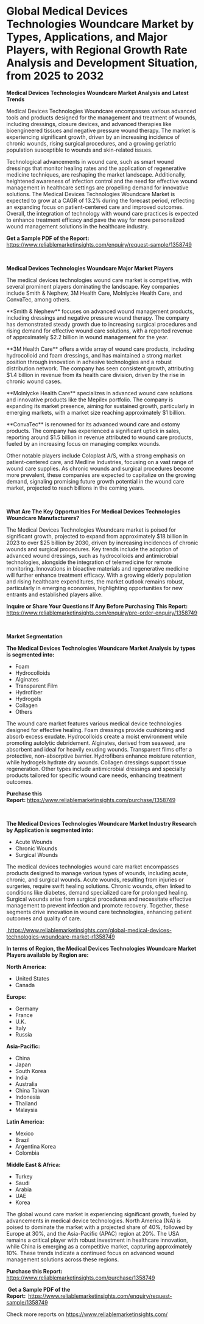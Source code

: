 <p><h1>Global Medical Devices Technologies Woundcare Market by Types, Applications, and Major Players, with Regional Growth Rate Analysis and Development Situation, from 2025 to 2032</h1></p><p><strong>Medical Devices Technologies Woundcare Market Analysis and Latest Trends</strong></p>
<p><p>Medical Devices Technologies Woundcare encompasses various advanced tools and products designed for the management and treatment of wounds, including dressings, closure devices, and advanced therapies like bioengineered tissues and negative pressure wound therapy. The market is experiencing significant growth, driven by an increasing incidence of chronic wounds, rising surgical procedures, and a growing geriatric population susceptible to wounds and skin-related issues.</p><p>Technological advancements in wound care, such as smart wound dressings that monitor healing rates and the application of regenerative medicine techniques, are reshaping the market landscape. Additionally, heightened awareness of infection control and the need for effective wound management in healthcare settings are propelling demand for innovative solutions. The Medical Devices Technologies Woundcare Market is expected to grow at a CAGR of 13.2% during the forecast period, reflecting an expanding focus on patient-centered care and improved outcomes. Overall, the integration of technology with wound care practices is expected to enhance treatment efficacy and pave the way for more personalized wound management solutions in the healthcare industry.</p></p>
<p><strong>Get a Sample PDF of the Report:&nbsp;</strong> <a href="https://www.reliablemarketinsights.com/enquiry/request-sample/1358749?utm_campaign=3270&utm_medium=2&utm_source=Github&utm_content=ia&utm_term=22032025&utm_id=medical-devices-technologies-woundcare">https://www.reliablemarketinsights.com/enquiry/request-sample/1358749</a></p>
<p>&nbsp;</p>
<p><strong>Medical Devices Technologies Woundcare Major Market Players</strong></p>
<p><p>The medical devices technologies wound care market is competitive, with several prominent players dominating the landscape. Key companies include Smith & Nephew, 3M Health Care, Molnlycke Health Care, and ConvaTec, among others. </p><p>**Smith & Nephew** focuses on advanced wound management products, including dressings and negative pressure wound therapy. The company has demonstrated steady growth due to increasing surgical procedures and rising demand for effective wound care solutions, with a reported revenue of approximately $2.2 billion in wound management for the year.</p><p>**3M Health Care** offers a wide array of wound care products, including hydrocolloid and foam dressings, and has maintained a strong market position through innovation in adhesive technologies and a robust distribution network. The company has seen consistent growth, attributing $1.4 billion in revenue from its health care division, driven by the rise in chronic wound cases.</p><p>**Molnlycke Health Care** specializes in advanced wound care solutions and innovative products like the Mepilex portfolio. The company is expanding its market presence, aiming for sustained growth, particularly in emerging markets, with a market size reaching approximately $1 billion.</p><p>**ConvaTec** is renowned for its advanced wound care and ostomy products. The company has experienced a significant uptick in sales, reporting around $1.5 billion in revenue attributed to wound care products, fueled by an increasing focus on managing complex wounds.</p><p>Other notable players include Coloplast A/S, with a strong emphasis on patient-centered care, and Medline Industries, focusing on a vast range of wound care supplies. As chronic wounds and surgical procedures become more prevalent, these companies are expected to capitalize on the growing demand, signaling promising future growth potential in the wound care market, projected to reach billions in the coming years.</p></p>
<p>&nbsp;</p>
<p><strong>What Are The Key Opportunities For Medical Devices Technologies Woundcare Manufacturers?</strong></p>
<p><p>The Medical Devices Technologies Woundcare market is poised for significant growth, projected to expand from approximately $18 billion in 2023 to over $25 billion by 2030, driven by increasing incidences of chronic wounds and surgical procedures. Key trends include the adoption of advanced wound dressings, such as hydrocolloids and antimicrobial technologies, alongside the integration of telemedicine for remote monitoring. Innovations in bioactive materials and regenerative medicine will further enhance treatment efficacy. With a growing elderly population and rising healthcare expenditures, the market outlook remains robust, particularly in emerging economies, highlighting opportunities for new entrants and established players alike.</p></p>
<p><strong>Inquire or Share Your Questions If Any Before Purchasing This Report:</strong> <a href="https://www.reliablemarketinsights.com/enquiry/pre-order-enquiry/1358749?utm_campaign=3270&utm_medium=2&utm_source=Github&utm_content=ia&utm_term=22032025&utm_id=medical-devices-technologies-woundcare">https://www.reliablemarketinsights.com/enquiry/pre-order-enquiry/1358749</a></p>
<p>&nbsp;</p>
<p><strong>Market Segmentation</strong></p>
<p><strong>The Medical Devices Technologies Woundcare Market Analysis by types is segmented into:</strong></p>
<p><ul><li>Foam</li><li>Hydrocolloids</li><li>Alginates</li><li>Transparent Film</li><li>Hydrofiber</li><li>Hydrogels</li><li>Collagen</li><li>Others</li></ul></p>
<p><p>The wound care market features various medical device technologies designed for effective healing. Foam dressings provide cushioning and absorb excess exudate. Hydrocolloids create a moist environment while promoting autolytic debridement. Alginates, derived from seaweed, are absorbent and ideal for heavily exuding wounds. Transparent films offer a protective, non-absorptive barrier. Hydrofibers enhance moisture retention, while hydrogels hydrate dry wounds. Collagen dressings support tissue regeneration. Other types include antimicrobial dressings and specialty products tailored for specific wound care needs, enhancing treatment outcomes.</p></p>
<p><strong>Purchase this Report:&nbsp;</strong><a href="https://www.reliablemarketinsights.com/purchase/1358749?utm_campaign=3270&utm_medium=2&utm_source=Github&utm_content=ia&utm_term=22032025&utm_id=medical-devices-technologies-woundcare">https://www.reliablemarketinsights.com/purchase/1358749</a></p>
<p>&nbsp;</p>
<p><strong>The Medical Devices Technologies Woundcare Market Industry Research by Application is segmented into:</strong></p>
<p><ul><li>Acute Wounds</li><li>Chronic Wounds</li><li>Surgical Wounds</li></ul></p>
<p><p>The medical devices technologies wound care market encompasses products designed to manage various types of wounds, including acute, chronic, and surgical wounds. Acute wounds, resulting from injuries or surgeries, require swift healing solutions. Chronic wounds, often linked to conditions like diabetes, demand specialized care for prolonged healing. Surgical wounds arise from surgical procedures and necessitate effective management to prevent infection and promote recovery. Together, these segments drive innovation in wound care technologies, enhancing patient outcomes and quality of care.</p></p>
<p><a href="https://www.reliablemarketinsights.com/global-medical-devices-technologies-woundcare-market-r1358749?utm_campaign=3270&utm_medium=2&utm_source=Github&utm_content=ia&utm_term=22032025&utm_id=medical-devices-technologies-woundcare">&nbsp;https://www.reliablemarketinsights.com/global-medical-devices-technologies-woundcare-market-r1358749</a></p>
<p><strong>In terms of Region, the Medical Devices Technologies Woundcare Market Players available by Region are:</strong></p>
<p>
    <p> <strong> North America: </strong>
        <ul>
            <li>United States</li>
            <li>Canada</li>
        </ul>
        </p> 
    <p> <strong> Europe: </strong>
        <ul>
            <li>Germany</li>
            <li>France</li>
            <li>U.K.</li>
            <li>Italy</li>
            <li>Russia</li>
        </ul>
        </p> 
    <p> <strong> Asia-Pacific: </strong>
        <ul>
            <li>China</li>
            <li>Japan</li>
            <li>South Korea</li>
            <li>India</li>
            <li>Australia</li>
            <li>China Taiwan</li>
            <li>Indonesia</li>
            <li>Thailand</li>
            <li>Malaysia</li>
        </ul>
        </p> 
    <p> <strong> Latin America: </strong>
        <ul>
            <li>Mexico</li>
            <li>Brazil</li>
            <li>Argentina Korea</li>
            <li>Colombia</li>
        </ul>
        </p> 
    <p> <strong> Middle East & Africa: </strong>
        <ul>
            <li>Turkey</li>
            <li>Saudi</li>
            <li>Arabia</li>
            <li>UAE</li>
            <li>Korea</li>
        </ul>
    </p>
    </p>
<p><p>The global wound care market is experiencing significant growth, fueled by advancements in medical device technologies. North America (NA) is poised to dominate the market with a projected share of 40%, followed by Europe at 30%, and the Asia-Pacific (APAC) region at 20%. The USA remains a critical player with robust investment in healthcare innovation, while China is emerging as a competitive market, capturing approximately 10%. These trends indicate a continued focus on advanced wound management solutions across these regions.</p></p>
<p><strong>Purchase this Report: </strong><a href="https://www.reliablemarketinsights.com/purchase/1358749?utm_campaign=3270&utm_medium=2&utm_source=Github&utm_content=ia&utm_term=22032025&utm_id=medical-devices-technologies-woundcare">https://www.reliablemarketinsights.com/purchase/1358749</a></p>
<p>&nbsp;<strong>Get a Sample PDF of the Report:&nbsp;&nbsp;</strong><a href="https://www.reliablemarketinsights.com/enquiry/request-sample/1358749?utm_campaign=3270&utm_medium=2&utm_source=Github&utm_content=ia&utm_term=22032025&utm_id=medical-devices-technologies-woundcare">https://www.reliablemarketinsights.com/enquiry/request-sample/1358749</a></p>
<p><strong></strong></p>
<p>Check more reports on <a href="https://www.reliablemarketinsights.com/?utm_campaign=3270&utm_medium=2&utm_source=Github&utm_content=ia&utm_term=22032025&utm_id=medical-devices-technologies-woundcare">https://www.reliablemarketinsights.com/</a></p>